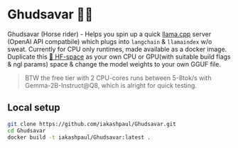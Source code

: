 # Ghudsavar 🏇🏻

Ghudsavar (Horse rider) - Helps you spin up a quick [llama.cpp](https://github.com/ggerganov/llama.cpp) server (OpenAI API compatbile) which plugs into ```langchain``` & ```llamaindex``` w/o sweat. Currently for CPU only runtimes, made available as a docker image. Duplicate this [🤗 HF-space](https://huggingface.co/spaces/iAkashPaul/Ghudsavar) as your own CPU or GPU(with suitable build flags & ngl params) space & change the model weights to your own GGUF file. 

> BTW the free tier with 2 CPU-cores runs between 5-8tok/s with Gemma-2B-Instruct@Q8, which is alright for quick testing.

## Local setup

```bash
git clone https://github.com/iakashpaul/Ghudsavar.git
cd Ghudsavar
docker build -t iakashpaul/Ghudsavar:latest .
```
